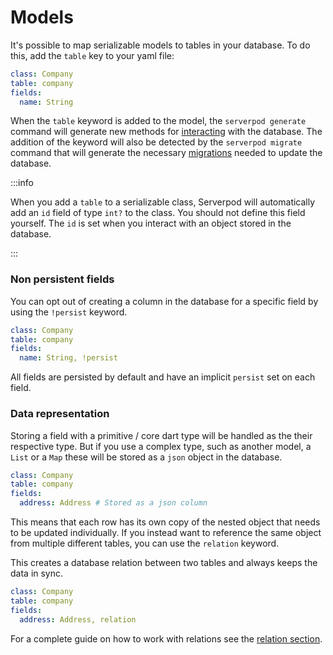 # Models

It's possible to map serializable models to tables in your database. To do this, add the `table` key to your yaml file:

```yaml
class: Company
table: company
fields:
  name: String
```

When the `table` keyword is added to the model, the `serverpod generate` command will generate new methods for [interacting](crud) with the database. The addition of the keyword will also be detected by the `serverpod migrate` command that will generate the necessary [migrations](migrations) needed to update the database.

:::info

When you add a `table` to a serializable class, Serverpod will automatically add an `id` field of type `int?` to the class. You should not define this field yourself. The `id` is set when you interact with an object stored in the database.

:::

### Non persistent fields
You can opt out of creating a column in the database for a specific field by using the `!persist` keyword. 

```yaml
class: Company
table: company
fields:
  name: String, !persist 
```
All fields are persisted by default and have an implicit `persist` set on each field.

### Data representation
Storing a field with a primitive / core dart type will be handled as the their respective type. But if you use a complex type, such as another model, a `List` or a `Map` these will be stored as a `json` object in the database.

```yaml
class: Company
table: company
fields:
  address: Address # Stored as a json column
```

This means that each row has its own copy of the nested object that needs to be updated individually. If you instead want to reference the same object from multiple different tables, you can use the `relation` keyword.

This creates a database relation between two tables and always keeps the data in sync.

```yaml
class: Company
table: company
fields:
  address: Address, relation
```

For a complete guide on how to work with relations see the [relation section](relations/one-to-one).
